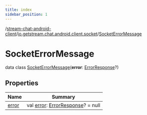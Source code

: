 ```yaml
---
title: index
sidebar_position: 1
---
```

/[stream-chat-android-client](../../index.md)/[io.getstream.chat.android.client.socket](../index.md)/[SocketErrorMessage](index.md)  
  
  
  
# SocketErrorMessage  
data class [SocketErrorMessage](index.md)(**error**: [ErrorResponse](../ErrorResponse/index.md)?)  
  
## Properties  
  
|  Name |  Summary | 
|---|---|
| <a name="io.getstream.chat.android.client.socket/SocketErrorMessage/error/#/PointingToDeclaration/"></a>[error](error.md)| <a name="io.getstream.chat.android.client.socket/SocketErrorMessage/error/#/PointingToDeclaration/"></a>val [error](error.md): [ErrorResponse](../ErrorResponse/index.md)? = null|

